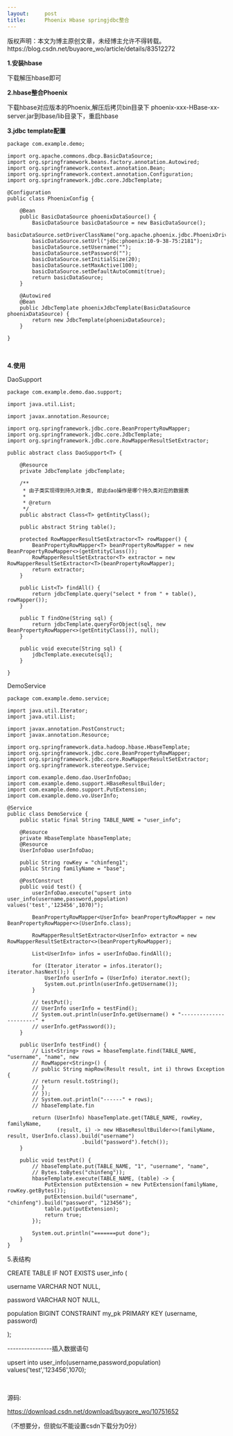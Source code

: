 ```yaml
---
layout:     post
title:      Phoenix Hbase springjdbc整合
---
```

<div id="article_content" class="article_content clearfix csdn-tracking-statistics" data-pid="blog" data-mod="popu_307" data-dsm="post">
								<div class="article-copyright">
					版权声明：本文为博主原创文章，未经博主允许不得转载。					https://blog.csdn.net/buyaore_wo/article/details/83512272				</div>
								            <link rel="stylesheet" href="https://csdnimg.cn/release/phoenix/template/css/ck_htmledit_views-f76675cdea.css">
						<div class="htmledit_views" id="content_views">
                <p><strong>1.安装hbase</strong></p>

<p>下载解压hbase即可</p>

<p><strong>2.hbase整合Phoenix </strong></p>

<p>下载hbase对应版本的Phoenix,解压后拷贝bin目录下 phoenix-xxx-HBase-xx-server.jar到lbase/lib目录下，重启hbase</p>

<p><strong>3.jdbc template配置</strong></p>

<pre class="has">
<code class="language-java">package com.example.demo;

import org.apache.commons.dbcp.BasicDataSource;
import org.springframework.beans.factory.annotation.Autowired;
import org.springframework.context.annotation.Bean;
import org.springframework.context.annotation.Configuration;
import org.springframework.jdbc.core.JdbcTemplate;

@Configuration
public class PhoenixConfig {

	@Bean
	public BasicDataSource phoenixDataSource() {
		BasicDataSource basicDataSource = new BasicDataSource();
		basicDataSource.setDriverClassName("org.apache.phoenix.jdbc.PhoenixDriver");
		basicDataSource.setUrl("jdbc:phoenix:10-9-38-75:2181");
		basicDataSource.setUsername("");
		basicDataSource.setPassword("");
		basicDataSource.setInitialSize(20);
		basicDataSource.setMaxActive(100);
		basicDataSource.setDefaultAutoCommit(true);
		return basicDataSource;
	}

	@Autowired
	@Bean
	public JdbcTemplate phoenixJdbcTemplate(BasicDataSource phoenixDataSource) {
		return new JdbcTemplate(phoenixDataSource);
	}

}</code></pre>

<p> </p>

<p><strong>4.使用</strong></p>

<p>DaoSupport</p>

<pre class="has">
<code class="language-java">package com.example.demo.dao.support;

import java.util.List;

import javax.annotation.Resource;

import org.springframework.jdbc.core.BeanPropertyRowMapper;
import org.springframework.jdbc.core.JdbcTemplate;
import org.springframework.jdbc.core.RowMapperResultSetExtractor;

public abstract class DaoSupport&lt;T&gt; {

	@Resource
	private JdbcTemplate jdbcTemplate;

	/**
	 * 由子类实现得到持久对象类, 即此dao操作是哪个持久类对应的数据表
	 * 
	 * @return
	 */
	public abstract Class&lt;T&gt; getEntityClass();

	public abstract String table();

	protected RowMapperResultSetExtractor&lt;T&gt; rowMapper() {
		BeanPropertyRowMapper&lt;T&gt; beanPropertyRowMapper = new BeanPropertyRowMapper&lt;&gt;(getEntityClass());
		RowMapperResultSetExtractor&lt;T&gt; extractor = new RowMapperResultSetExtractor&lt;T&gt;(beanPropertyRowMapper);
		return extractor;
	}

	public List&lt;T&gt; findAll() {
		return jdbcTemplate.query("select * from " + table(), rowMapper());
	}

	public T findOne(String sql) {
		return jdbcTemplate.queryForObject(sql, new BeanPropertyRowMapper&lt;&gt;(getEntityClass()), null);
	}

	public void execute(String sql) {
		jdbcTemplate.execute(sql);
	}

}
</code></pre>

<p>DemoService</p>

<pre class="has">
<code class="language-java">package com.example.demo.service;

import java.util.Iterator;
import java.util.List;

import javax.annotation.PostConstruct;
import javax.annotation.Resource;

import org.springframework.data.hadoop.hbase.HbaseTemplate;
import org.springframework.jdbc.core.BeanPropertyRowMapper;
import org.springframework.jdbc.core.RowMapperResultSetExtractor;
import org.springframework.stereotype.Service;

import com.example.demo.dao.UserInfoDao;
import com.example.demo.support.HBaseResultBuilder;
import com.example.demo.support.PutExtension;
import com.example.demo.vo.UserInfo;

@Service
public class DemoService {
	public static final String TABLE_NAME = "user_info";

	@Resource
	private HbaseTemplate hbaseTemplate;
	@Resource
	UserInfoDao userInfoDao;

	public String rowKey = "chinfeng1";
	public String familyName = "base";

	@PostConstruct
	public void test() {
		userInfoDao.execute("upsert into user_info(username,password,population) values('test','123456',1070)");

		BeanPropertyRowMapper&lt;UserInfo&gt; beanPropertyRowMapper = new BeanPropertyRowMapper&lt;&gt;(UserInfo.class);

		RowMapperResultSetExtractor&lt;UserInfo&gt; extractor = new RowMapperResultSetExtractor&lt;&gt;(beanPropertyRowMapper);

		List&lt;UserInfo&gt; infos = userInfoDao.findAll();

		for (Iterator iterator = infos.iterator(); iterator.hasNext();) {
			UserInfo userInfo = (UserInfo) iterator.next();
			System.out.println(userInfo.getUsername());
		}

		// testPut();
		// UserInfo userInfo = testFind();
		// System.out.println(userInfo.getUsername() + "-----------------------" +
		// userInfo.getPassword());
	}

	public UserInfo testFind() {
		// List&lt;String&gt; rows = hbaseTemplate.find(TABLE_NAME, "username", "name", new
		// RowMapper&lt;String&gt;() {
		// public String mapRow(Result result, int i) throws Exception {
		// return result.toString();
		// }
		// });
		// System.out.println("------" + rows);
		// hbaseTemplate.fin

		return (UserInfo) hbaseTemplate.get(TABLE_NAME, rowKey, familyName,
				(result, i) -&gt; new HBaseResultBuilder&lt;&gt;(familyName, result, UserInfo.class).build("username")
						.build("password").fetch());
	}

	public void testPut() {
		// hbaseTemplate.put(TABLE_NAME, "1", "username", "name",
		// Bytes.toBytes("chinfeng"));
		hbaseTemplate.execute(TABLE_NAME, (table) -&gt; {
			PutExtension putExtension = new PutExtension(familyName, rowKey.getBytes());
			putExtension.build("username", "chinfeng").build("password", "123456");
			table.put(putExtension);
			return true;
		});

		System.out.println("=======put done");
	}
}
</code></pre>

<p>5.表结构</p>

<p>CREATE TABLE IF NOT EXISTS user_info (</p>

<p>username VARCHAR NOT NULL,</p>

<p>password VARCHAR NOT NULL,</p>

<p>population BIGINT CONSTRAINT my_pk PRIMARY KEY (username, password)</p>

<p>);</p>

<p>----------------插入数据语句</p>

<p>upsert into user_info(username,password,population) values('test','123456',1070);</p>

<p> </p>

<p>源码:</p>

<p><a href="https://download.csdn.net/download/buyaore_wo/10751652" rel="nofollow">https://download.csdn.net/download/buyaore_wo/10751652</a></p>

<p>（不想要分，但貌似不能设置csdn下载分为0分）</p>            </div>
                </div>